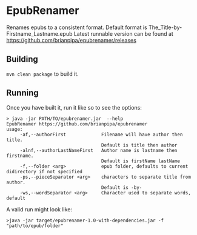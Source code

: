 # EpubRenamer
Renames epubs to a consistent format.
Default format is The_Title-by-Firstname_Lastname.epub
Latest runnable version can be found at https://github.com/brianpipa/epubrenamer/releases

## Building
`mvn clean package` to build it.

## Running
Once you have built it, run it like so to see the options:  
```
> java -jar PATH/TO/epubrenamer.jar  --help
EpubRenamer https://github.com/brianpipa/epubrenamer  
usage:
	 -af,--authorFirst             Filename will have author then title.
	                               Default is title then author
	 -alnf,--authorLastNameFirst   Author name is lastname then firstname.
	                               Default is firstName lastName
	 -f,--folder <arg>             epub folder, defaults to current didirectory if not specified
	 -ps,--pieceSeparator <arg>    characters to separate title from author.
	                               Default is -by-
	 -ws,--wordSeparator <arg>     Character used to separate words, default
```    

A valid run might look like:
```
>java -jar target/epubrenamer-1.0-with-dependencies.jar -f "path/to/epub/folder"
```
